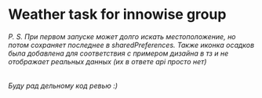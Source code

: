 # Weather task for innowise group

###### P. S. При первом запуске может долго искать местоположение, но потом сохраняет последнее в sharedPreferences. Также иконка осадков была добавлена для соответствия с примером дизайна в тз и не отображает реальных данных (их в ответе api просто нет)
###### Буду рад дельному код ревью :)